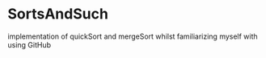 # SortsAndSuch
implementation of quickSort and mergeSort whilst familiarizing myself with using GitHub

